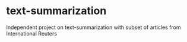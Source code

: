 # text-summarization
Independent project on text-summarization with subset of articles from International Reuters
